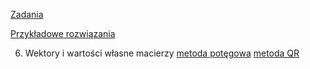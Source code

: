 [Zadania](https://e.pcloud.link/publink/show?code=kZAF0dZKsyyuXyGxn4DrsJzmn2OzpORrAvk)

[Przykładowe rozwiązania](https://e.pcloud.link/publink/show?code=kZtF0dZWm42ceoIHoRi6FxO9OrCcjI2MqS7)

6. Wektory i wartości własne macierzy
[metoda potęgowa](https://lemesurierb.people.charleston.edu/numerical-methods-and-analysis-python/main/eigenproblems-python.html)
[metoda QR](https://johnfoster.pge.utexas.edu/numerical-methods-book/LinearAlgebra_EigenProblem2.html)
